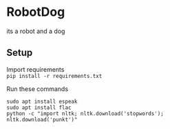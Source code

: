 # RobotDog
its a robot and a dog
## Setup
Import requirements  
`pip install -r requirements.txt`  
  
Run these commands  
```
sudo apt install espeak  
sudo apt install flac  
python -c "import nltk; nltk.download('stopwords'); nltk.download('punkt')"
```
